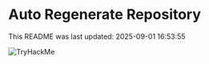 # Auto Regenerate Repository

This README was last updated: 2025-09-01 16:53:55

 ![TryHackMe](https://tryhackme.com/badge/533634)